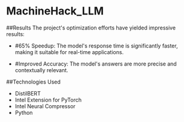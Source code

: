 # MachineHack_LLM

##Results
The project's optimization efforts have yielded impressive results:

- #65% Speedup: The model's response time is significantly faster, making it suitable for real-time applications.

- #Improved Accuracy: The model's answers are more precise and contextually relevant.

##Technologies Used
- DistilBERT
- Intel Extension for PyTorch
- Intel Neural Compressor
- Python
